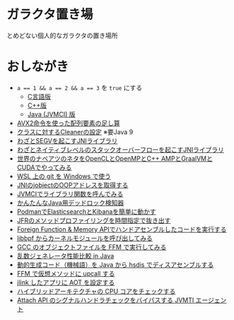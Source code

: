 # ガラクタ置き場

とめどない個人的なガラクタの置き場所

# おしながき

* `a == 1 && a == 2 && a == 3` を `true` にする
    * [C言語版](a123/c/)
    * [C++版](a123/cpp/)
    * [Java (JVMCI) 版](a123/java/)
* [AVX2命令を使った配列要素の足し算](simd-sum.c)
* [クラスに対するCleanerの設定](class_unload/) ※要Java 9
* [わざとSEGVを起こすJNIライブラリ](NativeSEGV/)
* [わざとネイティブレベルのスタックオーバーフローを起こすJNIライブラリ](NativeStackOverflow/)
* [世界のナベアツのネタをOpenCLとOpenMPとC++ AMPとGraalVMとCUDAでやってみる](nabeatsu)
* [WSL 上の git を Windows で使う](wslgit)
* [JNIのjobjectのOOPアドレスを取得する](oop)
* [JVMCIでライブラリ関数を呼んでみる](jvmci-jmp)
* [かんたんなJava用デッドロック検知器](java-deadlock-detector)
* [PodmanでElasticsearchとKibanaを簡単に動かす](ek-deployment)
* [JFRのメソッドプロファイリングを時間指定で抜き出す](trjfr)
* [Foreign Function & Memory APIでハンドアセンブルしたコードを実行する](ffm-cpumodel)
* [libbpf からカーネルモジュールを呼び出してみる](libbpf-tty-snooper)
* [GCC のオブジェクトファイルを FFM で実行してみる](ffm-objfile-runner)
* [乱数ジェネレータ性能比較 in Java](randbench)
* [動的生成コード（機械語）を Java から hsdis でディスアセンブルする](disas-with-hsdis)
* [FFM で仮想メソッドに upcall する](ffm-upcall-to-virtualmethod)
* [jlink したアプリに AOT を設定する](aot-jlink)
* [ハイブリッドアーキテクチャの CPU コアをチェックする](check-hybrid-cores)
* [Attach API のシグナルハンドラチェックをバイパスする JVMTI エージェント](sigforce)
